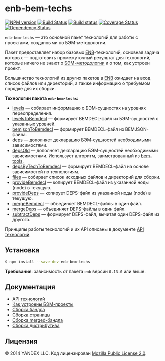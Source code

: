 enb-bem-techs
=============

[![NPM version](https://img.shields.io/npm/v/enb-bem-techs.svg?style=flat)](https://www.npmjs.org/package/enb-bem-techs) [![Build Status](https://img.shields.io/travis/enb/enb-bem-techs/master.svg?style=flat&label=tests)](https://travis-ci.org/enb/enb-bem-techs) [![Build status](https://img.shields.io/appveyor/ci/blond/enb-bem-techs.svg?style=flat&label=windows)](https://ci.appveyor.com/project/blond/enb-bem-techs) [![Coverage Status](https://img.shields.io/coveralls/enb/enb-bem-techs.svg?style=flat)](https://coveralls.io/r/enb/enb-bem-techs?branch=master) [![Dependency Status](https://img.shields.io/david/enb/enb-bem-techs.svg?style=flat)](https://david-dm.org/enb/enb-bem-techs)

`enb-bem-techs` — это основной пакет технологий для работы с проектами, созданными по БЭМ-методологии.

Пакет предоставляет набор базовых [ENB](http://enb-make.info/)-технологий, основная задача которых — подготовить промежуточный результат для технологий, которые ничего не знают о [БЭМ-методологии](https://ru.bem.info/method/) и о том, как устроен проект.

Большинство технологий из других пакетов в [ENB](http://enb-make.info/) ожидает на вход список файлов или директорий, а также информацию о требуемом порядке для их сборки.

**Технологии пакета `enb-bem-techs`:**

* [levels](docs/api.ru.md#levels) — cобирает информацию о БЭМ-сущностях на уровнях переопределения.
* [levelsToBemdecl](docs/api.ru.md#levelstobemdecl) — формирует BEMDECL-файл из БЭМ-сущностей с указанных уровней.
* [bemjsonToBemdecl](docs/api.ru.md#bemjsontobemdecl) — формирует BEMDECL-файл из BEMJSON-файла.
* [deps](docs/api.ru.md#deps) — дополняет декларацию БЭМ-сущностей необходимыми зависимостями.
* [depsOld](docs/api.ru.md#depsold) — дополняет декларацию БЭМ-сущностей необходимыми зависимостями. Использует алгоритм, заимствованный из [bem-tools](https://ru.bem.info/tools/bem/bem-tools/).
* [depsByTechToBemdecl](docs/api.ru.md#depsbytechtobemdecl) — формирует BEMDECL-файл на основе зависимостей по технологиям.
* [files](docs/api.ru.md#files) — собирает список исходных файлов и директорий для сборки.
* [provideBemdecl](docs/api.ru.md#providebemdecl) — копирует BEMDECL-файл из указанной ноды (node) в текущую.
* [provideDeps](docs/api.ru.md#providedeps) — копирует DEPS-файл из указанной ноды (node) в текущую.
* [mergeBemdecl](docs/api.ru.md#mergebemdecl) — объединяет BEMDECL-файлы в один файл.
* [mergeDeps](docs/api.ru.md#mergedeps) — объединяет DEPS-файлы в один файл.
* [subtractDeps](docs/api.ru.md#subtractdeps) — формирует DEPS-файл, вычитая один DEPS-файл из другого.

Принципы работы технологий и их API описаны в документе [API технологий](docs/api.ru.md).

Установка
---------

```sh
$ npm install --save-dev enb-bem-techs
```

**Требования**: зависимость от пакета `enb` версии `0.13.0` или выше.

Документация
------------

* [API технологий](docs/api.ru.md)
* [Как устроены БЭМ-проекты](docs/bem-project.md)
* [Сборка бандла](docs/build-bundle.md)
* [Сборка страницы](docs/build-page.md)
* [Сборка merged-бандла](docs/build-merged-bundle.md)
* [Сборка дистрибутива](docs/build-dist.md)

Лицензия
--------

© 2014 YANDEX LLC. Код лицензирован [Mozilla Public License 2.0](LICENSE.txt).
